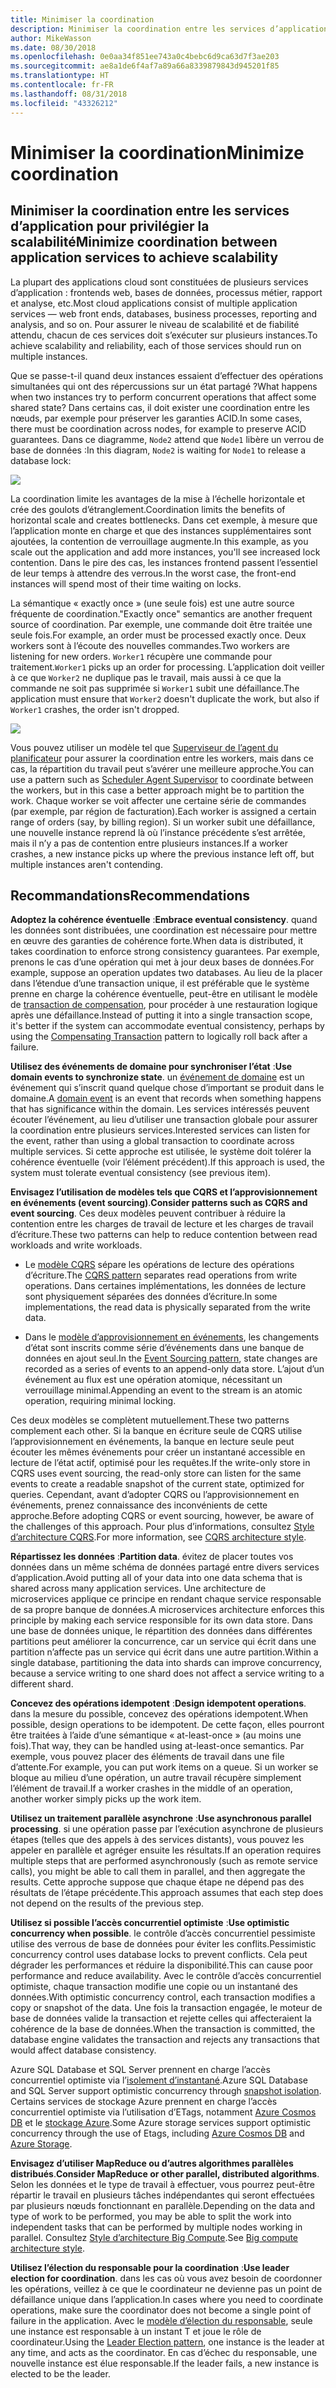 ```yaml
---
title: Minimiser la coordination
description: Minimiser la coordination entre les services d’application pour privilégier la scalabilité
author: MikeWasson
ms.date: 08/30/2018
ms.openlocfilehash: 0e0aa34f851ee743a0c4bebc6d9ca63d7f3ae203
ms.sourcegitcommit: ae8a1de6f4af7a89a66a8339879843d945201f85
ms.translationtype: HT
ms.contentlocale: fr-FR
ms.lasthandoff: 08/31/2018
ms.locfileid: "43326212"
---
```

# <a name="minimize-coordination"></a><span data-ttu-id="5538b-103">Minimiser la coordination</span><span class="sxs-lookup"><span data-stu-id="5538b-103">Minimize coordination</span></span> 

## <a name="minimize-coordination-between-application-services-to-achieve-scalability"></a><span data-ttu-id="5538b-104">Minimiser la coordination entre les services d’application pour privilégier la scalabilité</span><span class="sxs-lookup"><span data-stu-id="5538b-104">Minimize coordination between application services to achieve scalability</span></span>

<span data-ttu-id="5538b-105">La plupart des applications cloud sont constituées de plusieurs services d’application : frontends web, bases de données, processus métier, rapport et analyse, etc.</span><span class="sxs-lookup"><span data-stu-id="5538b-105">Most cloud applications consist of multiple application services &mdash; web front ends, databases, business processes, reporting and analysis, and so on.</span></span> <span data-ttu-id="5538b-106">Pour assurer le niveau de scalabilité et de fiabilité attendu, chacun de ces services doit s’exécuter sur plusieurs instances.</span><span class="sxs-lookup"><span data-stu-id="5538b-106">To achieve scalability and reliability, each of those services should run on multiple instances.</span></span> 

<span data-ttu-id="5538b-107">Que se passe-t-il quand deux instances essaient d’effectuer des opérations simultanées qui ont des répercussions sur un état partagé ?</span><span class="sxs-lookup"><span data-stu-id="5538b-107">What happens when two instances try to perform concurrent operations that affect some shared state?</span></span> <span data-ttu-id="5538b-108">Dans certains cas, il doit exister une coordination entre les nœuds, par exemple pour préserver les garanties ACID.</span><span class="sxs-lookup"><span data-stu-id="5538b-108">In some cases, there must be coordination across nodes, for example to preserve ACID guarantees.</span></span> <span data-ttu-id="5538b-109">Dans ce diagramme, `Node2` attend que `Node1` libère un verrou de base de données :</span><span class="sxs-lookup"><span data-stu-id="5538b-109">In this diagram, `Node2` is waiting for `Node1` to release a database lock:</span></span>

![](./images/database-lock.svg)

<span data-ttu-id="5538b-110">La coordination limite les avantages de la mise à l’échelle horizontale et crée des goulots d’étranglement.</span><span class="sxs-lookup"><span data-stu-id="5538b-110">Coordination limits the benefits of horizontal scale and creates bottlenecks.</span></span> <span data-ttu-id="5538b-111">Dans cet exemple, à mesure que l’application monte en charge et que des instances supplémentaires sont ajoutées, la contention de verrouillage augmente.</span><span class="sxs-lookup"><span data-stu-id="5538b-111">In this example, as you scale out the application and add more instances, you'll see increased lock contention.</span></span> <span data-ttu-id="5538b-112">Dans le pire des cas, les instances frontend passent l’essentiel de leur temps à attendre des verrous.</span><span class="sxs-lookup"><span data-stu-id="5538b-112">In the worst case, the front-end instances will spend most of their time waiting on locks.</span></span>

<span data-ttu-id="5538b-113">La sémantique « exactly once » (une seule fois) est une autre source fréquente de coordination.</span><span class="sxs-lookup"><span data-stu-id="5538b-113">"Exactly once" semantics are another frequent source of coordination.</span></span> <span data-ttu-id="5538b-114">Par exemple, une commande doit être traitée une seule fois.</span><span class="sxs-lookup"><span data-stu-id="5538b-114">For example, an order must be processed exactly once.</span></span> <span data-ttu-id="5538b-115">Deux workers sont à l’écoute des nouvelles commandes.</span><span class="sxs-lookup"><span data-stu-id="5538b-115">Two workers are listening for new orders.</span></span> <span data-ttu-id="5538b-116">`Worker1` récupère une commande pour traitement.</span><span class="sxs-lookup"><span data-stu-id="5538b-116">`Worker1` picks up an order for processing.</span></span> <span data-ttu-id="5538b-117">L’application doit veiller à ce que `Worker2` ne duplique pas le travail, mais aussi à ce que la commande ne soit pas supprimée si `Worker1` subit une défaillance.</span><span class="sxs-lookup"><span data-stu-id="5538b-117">The application must ensure that `Worker2` doesn't duplicate the work, but also if `Worker1` crashes, the order isn't dropped.</span></span>

![](./images/coordination.svg)

<span data-ttu-id="5538b-118">Vous pouvez utiliser un modèle tel que [Superviseur de l’agent du planificateur][sas-pattern] pour assurer la coordination entre les workers, mais dans ce cas, la répartition du travail peut s’avérer une meilleure approche.</span><span class="sxs-lookup"><span data-stu-id="5538b-118">You can use a pattern such as [Scheduler Agent Supervisor][sas-pattern] to coordinate between the workers, but in this case a better approach might be to partition the work.</span></span> <span data-ttu-id="5538b-119">Chaque worker se voit affecter une certaine série de commandes (par exemple, par région de facturation).</span><span class="sxs-lookup"><span data-stu-id="5538b-119">Each worker is assigned a certain range of orders (say, by billing region).</span></span> <span data-ttu-id="5538b-120">Si un worker subit une défaillance, une nouvelle instance reprend là où l’instance précédente s’est arrêtée, mais il n’y a pas de contention entre plusieurs instances.</span><span class="sxs-lookup"><span data-stu-id="5538b-120">If a worker crashes, a new instance picks up where the previous instance left off, but multiple instances aren't contending.</span></span>

## <a name="recommendations"></a><span data-ttu-id="5538b-121">Recommandations</span><span class="sxs-lookup"><span data-stu-id="5538b-121">Recommendations</span></span>

<span data-ttu-id="5538b-122">**Adoptez la cohérence éventuelle** :</span><span class="sxs-lookup"><span data-stu-id="5538b-122">**Embrace eventual consistency**.</span></span> <span data-ttu-id="5538b-123">quand les données sont distribuées, une coordination est nécessaire pour mettre en œuvre des garanties de cohérence forte.</span><span class="sxs-lookup"><span data-stu-id="5538b-123">When data is distributed, it takes coordination to enforce strong consistency guarantees.</span></span> <span data-ttu-id="5538b-124">Par exemple, prenons le cas d’une opération qui met à jour deux bases de données.</span><span class="sxs-lookup"><span data-stu-id="5538b-124">For example, suppose an operation updates two databases.</span></span> <span data-ttu-id="5538b-125">Au lieu de la placer dans l’étendue d’une transaction unique, il est préférable que le système prenne en charge la cohérence éventuelle, peut-être en utilisant le modèle de [transaction de compensation][compensating-transaction], pour procéder à une restauration logique après une défaillance.</span><span class="sxs-lookup"><span data-stu-id="5538b-125">Instead of putting it into a single transaction scope, it's better if the system can accommodate eventual consistency, perhaps by using the [Compensating Transaction][compensating-transaction] pattern to logically roll back after a failure.</span></span>

<span data-ttu-id="5538b-126">**Utilisez des événements de domaine pour synchroniser l’état** :</span><span class="sxs-lookup"><span data-stu-id="5538b-126">**Use domain events to synchronize state**.</span></span> <span data-ttu-id="5538b-127">un [événement de domaine][domain-event] est un événement qui s’inscrit quand quelque chose d’important se produit dans le domaine.</span><span class="sxs-lookup"><span data-stu-id="5538b-127">A [domain event][domain-event] is an event that records when something happens that has significance within the domain.</span></span> <span data-ttu-id="5538b-128">Les services intéressés peuvent écouter l’événement, au lieu d’utiliser une transaction globale pour assurer la coordination entre plusieurs services.</span><span class="sxs-lookup"><span data-stu-id="5538b-128">Interested services can listen for the event, rather than using a global transaction to coordinate across multiple services.</span></span> <span data-ttu-id="5538b-129">Si cette approche est utilisée, le système doit tolérer la cohérence éventuelle (voir l’élément précédent).</span><span class="sxs-lookup"><span data-stu-id="5538b-129">If this approach is used, the system must tolerate eventual consistency (see previous item).</span></span> 

<span data-ttu-id="5538b-130">**Envisagez l’utilisation de modèles tels que CQRS et l’approvisionnement en événements (event sourcing)**.</span><span class="sxs-lookup"><span data-stu-id="5538b-130">**Consider patterns such as CQRS and event sourcing**.</span></span> <span data-ttu-id="5538b-131">Ces deux modèles peuvent contribuer à réduire la contention entre les charges de travail de lecture et les charges de travail d’écriture.</span><span class="sxs-lookup"><span data-stu-id="5538b-131">These two patterns can help to reduce contention between read workloads and write workloads.</span></span> 

- <span data-ttu-id="5538b-132">Le [modèle CQRS][cqrs-pattern] sépare les opérations de lecture des opérations d’écriture.</span><span class="sxs-lookup"><span data-stu-id="5538b-132">The [CQRS pattern][cqrs-pattern] separates read operations from write operations.</span></span> <span data-ttu-id="5538b-133">Dans certaines implémentations, les données de lecture sont physiquement séparées des données d’écriture.</span><span class="sxs-lookup"><span data-stu-id="5538b-133">In some implementations, the read data is physically separated from the write data.</span></span> 

- <span data-ttu-id="5538b-134">Dans le [modèle d’approvisionnement en événements][event-sourcing], les changements d’état sont inscrits comme série d’événements dans une banque de données en ajout seul.</span><span class="sxs-lookup"><span data-stu-id="5538b-134">In the [Event Sourcing pattern][event-sourcing], state changes are recorded as a series of events to an append-only data store.</span></span> <span data-ttu-id="5538b-135">L’ajout d’un événement au flux est une opération atomique, nécessitant un verrouillage minimal.</span><span class="sxs-lookup"><span data-stu-id="5538b-135">Appending an event to the stream is an atomic operation, requiring minimal locking.</span></span> 

<span data-ttu-id="5538b-136">Ces deux modèles se complètent mutuellement.</span><span class="sxs-lookup"><span data-stu-id="5538b-136">These two patterns complement each other.</span></span> <span data-ttu-id="5538b-137">Si la banque en écriture seule de CQRS utilise l’approvisionnement en événements, la banque en lecture seule peut écouter les mêmes événements pour créer un instantané accessible en lecture de l’état actif, optimisé pour les requêtes.</span><span class="sxs-lookup"><span data-stu-id="5538b-137">If the write-only store in CQRS uses event sourcing, the read-only store can listen for the same events to create a readable snapshot of the current state, optimized for queries.</span></span> <span data-ttu-id="5538b-138">Cependant, avant d’adopter CQRS ou l’approvisionnement en événements, prenez connaissance des inconvénients de cette approche.</span><span class="sxs-lookup"><span data-stu-id="5538b-138">Before adopting CQRS or event sourcing, however, be aware of the challenges of this approach.</span></span> <span data-ttu-id="5538b-139">Pour plus d’informations, consultez [Style d’architecture CQRS][cqrs-style].</span><span class="sxs-lookup"><span data-stu-id="5538b-139">For more information, see [CQRS architecture style][cqrs-style].</span></span>

<span data-ttu-id="5538b-140">**Répartissez les données** :</span><span class="sxs-lookup"><span data-stu-id="5538b-140">**Partition data**.</span></span>  <span data-ttu-id="5538b-141">évitez de placer toutes vos données dans un même schéma de données partagé entre divers services d’application.</span><span class="sxs-lookup"><span data-stu-id="5538b-141">Avoid putting all of your data into one data schema that is shared across many application services.</span></span> <span data-ttu-id="5538b-142">Une architecture de microservices applique ce principe en rendant chaque service responsable de sa propre banque de données.</span><span class="sxs-lookup"><span data-stu-id="5538b-142">A microservices architecture enforces this principle by making each service responsible for its own data store.</span></span> <span data-ttu-id="5538b-143">Dans une base de données unique, le répartition des données dans différentes partitions peut améliorer la concurrence, car un service qui écrit dans une partition n’affecte pas un service qui écrit dans une autre partition.</span><span class="sxs-lookup"><span data-stu-id="5538b-143">Within a single database, partitioning the data into shards can improve concurrency, because a service writing to one shard does not affect a service writing to a different shard.</span></span>

<span data-ttu-id="5538b-144">**Concevez des opérations idempotent** :</span><span class="sxs-lookup"><span data-stu-id="5538b-144">**Design idempotent operations**.</span></span> <span data-ttu-id="5538b-145">dans la mesure du possible, concevez des opérations idempotent.</span><span class="sxs-lookup"><span data-stu-id="5538b-145">When possible, design operations to be idempotent.</span></span> <span data-ttu-id="5538b-146">De cette façon, elles pourront être traitées à l’aide d’une sémantique « at-least-once » (au moins une fois).</span><span class="sxs-lookup"><span data-stu-id="5538b-146">That way, they can be handled using at-least-once semantics.</span></span> <span data-ttu-id="5538b-147">Par exemple, vous pouvez placer des éléments de travail dans une file d’attente.</span><span class="sxs-lookup"><span data-stu-id="5538b-147">For example, you can put work items on a queue.</span></span> <span data-ttu-id="5538b-148">Si un worker se bloque au milieu d’une opération, un autre travail récupère simplement l’élément de travail.</span><span class="sxs-lookup"><span data-stu-id="5538b-148">If a worker crashes in the middle of an operation, another worker simply picks up the work item.</span></span>

<span data-ttu-id="5538b-149">**Utilisez un traitement parallèle asynchrone** :</span><span class="sxs-lookup"><span data-stu-id="5538b-149">**Use asynchronous parallel processing**.</span></span> <span data-ttu-id="5538b-150">si une opération passe par l’exécution asynchrone de plusieurs étapes (telles que des appels à des services distants), vous pouvez les appeler en parallèle et agréger ensuite les résultats.</span><span class="sxs-lookup"><span data-stu-id="5538b-150">If an operation requires multiple steps that are performed asynchronously (such as remote service calls), you might be able to call them in parallel, and then aggregate the results.</span></span> <span data-ttu-id="5538b-151">Cette approche suppose que chaque étape ne dépend pas des résultats de l’étape précédente.</span><span class="sxs-lookup"><span data-stu-id="5538b-151">This approach assumes that each step does not depend on the results of the previous step.</span></span>   

<span data-ttu-id="5538b-152">**Utilisez si possible l’accès concurrentiel optimiste** :</span><span class="sxs-lookup"><span data-stu-id="5538b-152">**Use optimistic concurrency when possible**.</span></span> <span data-ttu-id="5538b-153">le contrôle d’accès concurrentiel pessimiste utilise des verrous de base de données pour éviter les conflits.</span><span class="sxs-lookup"><span data-stu-id="5538b-153">Pessimistic concurrency control uses database locks to prevent conflicts.</span></span> <span data-ttu-id="5538b-154">Cela peut dégrader les performances et réduire la disponibilité.</span><span class="sxs-lookup"><span data-stu-id="5538b-154">This can cause poor performance and reduce availability.</span></span> <span data-ttu-id="5538b-155">Avec le contrôle d’accès concurrentiel optimiste, chaque transaction modifie une copie ou un instantané des données.</span><span class="sxs-lookup"><span data-stu-id="5538b-155">With optimistic concurrency control, each transaction modifies a copy or snapshot of the data.</span></span> <span data-ttu-id="5538b-156">Une fois la transaction engagée, le moteur de base de données valide la transaction et rejette celles qui affecteraient la cohérence de la base de données.</span><span class="sxs-lookup"><span data-stu-id="5538b-156">When the transaction is committed, the database engine validates the transaction and rejects any transactions that would affect database consistency.</span></span> 

<span data-ttu-id="5538b-157">Azure SQL Database et SQL Server prennent en charge l’accès concurrentiel optimiste via l’[isolement d’instantané][sql-snapshot-isolation].</span><span class="sxs-lookup"><span data-stu-id="5538b-157">Azure SQL Database and SQL Server support optimistic concurrency through [snapshot isolation][sql-snapshot-isolation].</span></span> <span data-ttu-id="5538b-158">Certains services de stockage Azure prennent en charge l’accès concurrentiel optimiste via l’utilisation d’ETags, notamment [Azure Cosmos DB][cosmosdb-faq] et le [stockage Azure][storage-concurrency].</span><span class="sxs-lookup"><span data-stu-id="5538b-158">Some Azure storage services support optimistic concurrency through the use of Etags, including [Azure Cosmos DB][cosmosdb-faq] and [Azure Storage][storage-concurrency].</span></span>

<span data-ttu-id="5538b-159">**Envisagez d’utiliser MapReduce ou d’autres algorithmes parallèles distribués**.</span><span class="sxs-lookup"><span data-stu-id="5538b-159">**Consider MapReduce or other parallel, distributed algorithms**.</span></span> <span data-ttu-id="5538b-160">Selon les données et le type de travail à effectuer, vous pourrez peut-être répartir le travail en plusieurs tâches indépendantes qui seront effectuées par plusieurs nœuds fonctionnant en parallèle.</span><span class="sxs-lookup"><span data-stu-id="5538b-160">Depending on the data and type of work to be performed, you may be able to split the work into independent tasks that can be performed by multiple nodes working in parallel.</span></span> <span data-ttu-id="5538b-161">Consultez [Style d’architecture Big Compute][big-compute].</span><span class="sxs-lookup"><span data-stu-id="5538b-161">See [Big compute architecture style][big-compute].</span></span>

<span data-ttu-id="5538b-162">**Utilisez l’élection du responsable pour la coordination** :</span><span class="sxs-lookup"><span data-stu-id="5538b-162">**Use leader election for coordination**.</span></span> <span data-ttu-id="5538b-163">dans les cas où vous avez besoin de coordonner les opérations, veillez à ce que le coordinateur ne devienne pas un point de défaillance unique dans l’application.</span><span class="sxs-lookup"><span data-stu-id="5538b-163">In cases where you need to coordinate operations, make sure the coordinator does not become a single point of failure in the application.</span></span> <span data-ttu-id="5538b-164">Avec le [modèle d’élection du responsable][leader-election], seule une instance est responsable à un instant T et joue le rôle de coordinateur.</span><span class="sxs-lookup"><span data-stu-id="5538b-164">Using the [Leader Election pattern][leader-election], one instance is the leader at any time, and acts as the coordinator.</span></span> <span data-ttu-id="5538b-165">En cas d’échec du responsable, une nouvelle instance est élue responsable.</span><span class="sxs-lookup"><span data-stu-id="5538b-165">If the leader fails, a new instance is elected to be the leader.</span></span> 
 

<!-- links -->

[big-compute]: ../architecture-styles/big-compute.md
[compensating-transaction]: ../../patterns/compensating-transaction.md
[cqrs-style]: ../architecture-styles/cqrs.md
[cqrs-pattern]: ../../patterns/cqrs.md
[cosmosdb-faq]: /azure/cosmos-db/faq
[domain-event]: https://martinfowler.com/eaaDev/DomainEvent.html
[event-sourcing]: ../../patterns/event-sourcing.md
[leader-election]: ../../patterns/leader-election.md
[sas-pattern]: ../../patterns/scheduler-agent-supervisor.md
[sql-snapshot-isolation]: /sql/t-sql/statements/set-transaction-isolation-level-transact-sql
[storage-concurrency]: https://azure.microsoft.com/blog/managing-concurrency-in-microsoft-azure-storage-2/